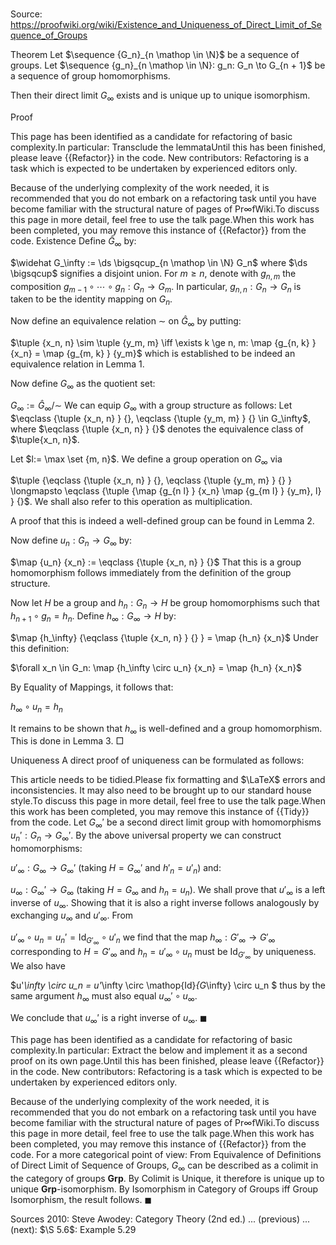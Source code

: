 # 

Source: https://proofwiki.org/wiki/Existence_and_Uniqueness_of_Direct_Limit_of_Sequence_of_Groups



Theorem
Let $\sequence {G_n}_{n \mathop \in \N}$ be a sequence of groups.
Let $\sequence {g_n}_{n \mathop \in \N}: g_n: G_n \to G_{n + 1}$ be a sequence of group homomorphisms.

Then their direct limit $G_\infty$ exists and is unique up to unique isomorphism.


Proof

This page has been identified as a candidate for refactoring of basic complexity.In particular: Transclude the lemmataUntil this has been finished, please leave {{Refactor}} in the code.
New contributors: Refactoring is a task which is expected to be undertaken by experienced editors only.

Because of the underlying complexity of the work needed, it is recommended that you do not embark on a refactoring task until you have become familiar with the structural nature of pages of $\mathsf{Pr} \infty \mathsf{fWiki}$.To discuss this page in more detail, feel free to use the talk page.When this work has been completed, you may remove this instance of {{Refactor}} from the code.
Existence
Define $\widehat G_\infty$ by:

$\widehat G_\infty := \ds \bigsqcup_{n \mathop \in \N} G_n$
where $\ds \bigsqcup$ signifies a disjoint union.
For $m \ge n$, denote with $g_{n, m}$ the composition $g_{m - 1} \circ \cdots \circ g_n: G_n \to G_m$.
In particular, $g_{n, n}: G_n \to G_n$ is taken to be the identity mapping on $G_n$.

Now define an equivalence relation $\sim$ on $\hat G_\infty$ by putting:

$\tuple {x_n, n} \sim \tuple {y_m, m} \iff \exists k \ge n, m: \map {g_{n, k} } {x_n} = \map {g_{m, k} } {y_m}$
which is established to be indeed an equivalence relation in Lemma 1.

Now define $G_\infty$ as the quotient set:

$G_\infty := \widehat G_\infty / \sim$
We can equip $G_\infty$ with a group structure as follows:
Let $\eqclass {\tuple {x_n, n} } {}, \eqclass {\tuple {y_m, m} } {} \in G_\infty$, where $\eqclass {\tuple {x_n, n} } {}$ denotes the equivalence class of $\tuple{x_n, n}$.

Let $l:= \max \set {m, n}$.
We define a group operation on $G_\infty$ via 

$\tuple {\eqclass {\tuple {x_n, n} } {}, \eqclass {\tuple {y_m, m} } {} } \longmapsto \eqclass {\tuple {\map {g_{n l} } {x_n} \map {g_{m l} } {y_m}, l} } {}$.
We shall also refer to this operation as multiplication.

A proof that this is indeed a well-defined group can be found in Lemma 2.

Now define $u_n: G_n \to G_\infty$ by:

$\map {u_n} {x_n} := \eqclass {\tuple {x_n, n} } {}$
That this is a group homomorphism follows immediately from the definition of the group structure.

Now let $H$ be a group and $h_n: G_n \to H$ be group homomorphisms such that $h_{n + 1} \circ g_n = h_n$.
Define $h_\infty: G_\infty \to H$ by:

$\map {h_\infty} {\eqclass {\tuple {x_n, n} } {} } = \map {h_n} {x_n}$
Under this definition:

$\forall x_n \in G_n: \map {h_\infty \circ u_n} {x_n} = \map {h_n} {x_n}$

By Equality of Mappings, it follows that:

$h_\infty \circ u_n = h_n$

It remains to be shown that $h_\infty$ is well-defined and a group homomorphism.
This is done in Lemma 3.
$\Box$


Uniqueness
A direct proof of uniqueness can be formulated as follows:


This article needs to be tidied.Please fix formatting and $\LaTeX$ errors and inconsistencies. It may also need to be brought up to our standard house style.To discuss this page in more detail, feel free to use the talk page.When this work has been completed, you may remove this instance of {{Tidy}} from the code.
Let $G_\infty'$ be a second direct limit group  with homomorphisms $u_n': G_n \to G_\infty'$. 
By the above universal property we can construct homomorphisms:

$u'_\infty: G_\infty \to G_\infty'$ (taking $H = G_\infty'$ and $h'_n = u'_n$)
and:

$u_\infty: G_\infty' \to G_\infty$ (taking $H = G_\infty$ and $h_n = u_n$).
We shall prove that $u'_\infty$ is a left inverse of $u_\infty$.
Showing that it is also a right inverse follows analogously by exchanging $u_\infty$ and $u'_\infty$. 
From 

$u'_\infty \circ u_n = u_n' = \mathop{Id}_{G'_\infty} \circ u'_n$
we find that the map $h_\infty : G'_\infty \to G'_\infty$ corresponding to $H = G'_\infty$ and $h_n = u'_\infty \circ u_n$ must be $\mathop{Id}_{G'_\infty}$ by uniqueness.
We also have

$u'_\infty \circ u_n  = u'_\infty \circ \mathop{Id}_{G_\infty}  \circ u_n $
thus by the same argument $h_\infty$ must also equal $u_\infty'\circ u_\infty$. 

We conclude that $u_\infty'$ is a right inverse of $u_\infty$.
$\blacksquare$



This page has been identified as a candidate for refactoring of basic complexity.In particular: Extract the below and implement it as a second proof on its own page.Until this has been finished, please leave {{Refactor}} in the code.
New contributors: Refactoring is a task which is expected to be undertaken by experienced editors only.

Because of the underlying complexity of the work needed, it is recommended that you do not embark on a refactoring task until you have become familiar with the structural nature of pages of $\mathsf{Pr} \infty \mathsf{fWiki}$.To discuss this page in more detail, feel free to use the talk page.When this work has been completed, you may remove this instance of {{Refactor}} from the code.
For a more categorical point of view:
From Equivalence of Definitions of Direct Limit of Sequence of Groups, $G_\infty$ can be described as a colimit in the category of groups $\mathbf{Grp}$.
By Colimit is Unique, it therefore is unique up to unique $\mathbf{Grp}$-isomorphism.
By Isomorphism in Category of Groups iff Group Isomorphism, the result follows.
$\blacksquare$


Sources
2010: Steve Awodey: Category Theory (2nd ed.) ... (previous) ... (next): $\S 5.6$: Example $5.29$




